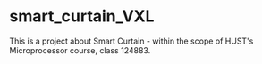 # smart_curtain_VXL
This is a project about Smart Curtain - within the scope of HUST's Microprocessor course, class 124883.

